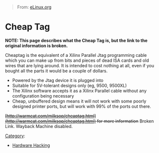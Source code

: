 > From: [eLinux.org](http://eLinux.org/Cheap_Tag "http://eLinux.org/Cheap_Tag")


# Cheap Tag



**NOTE: This page describes what the Cheap Tag is, but the link to the
original information is broken.**

Cheaptag is the equivalent of a Xilinx Parallel Jtag programming cable
which you can make up from bits and pieces of dead ISA cards and old
wires that are lying around. It is intended to cost nothing at all, even
if you bought all the parts it would be a couple of dollars.

-   Powered by the Jtag device it is plugged into
-   Suitable for 5V-tolerant designs only (eg, 9500, 9500XL)
-   The Xilinx software accepts it as a Xilinx Parallel cable without
    any configuration being necessary
-   Cheap, unbuffered design means it will not work with some poorly
    designed printer ports, but will work with 99% of the ports out
    there.

<s>[http://warmcat.com/milksop/cheaptag.html](http://warmcat.com/milksop/cheaptag.html)
for more information</s> Broken Link. Wayback Machine disabled.


[Category](http://eLinux.org/Special:Categories "Special:Categories"):

-   [Hardware
    Hacking](http://eLinux.org/Category:Hardware_Hacking "Category:Hardware Hacking")

